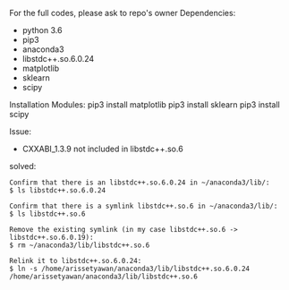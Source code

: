 For the full codes, please ask to repo's owner
Dependencies:
  
  * python 3.6
  * pip3
  * anaconda3
  * libstdc++.so.6.0.24
  * matplotlib
  * sklearn
  * scipy

Installation Modules:
pip3 install matplotlib
pip3 install sklearn
pip3 install scipy

Issue:
  * CXXABI_1.3.9 not included in libstdc++.so.6

solved:
    
    Confirm that there is an libstdc++.so.6.0.24 in ~/anaconda3/lib/:
    $ ls libstdc++.so.6.0.24
    
    Confirm that there is a symlink libstdc++.so.6 in ~/anaconda3/lib/:
    $ ls libstdc++.so.6
    
    Remove the existing symlink (in my case libstdc++.so.6 -> libstdc++.so.6.0.19):
    $ rm ~/anaconda3/lib/libstdc++.so.6
    
    Relink it to libstdc++.so.6.0.24:
    $ ln -s /home/arissetyawan/anaconda3/lib/libstdc++.so.6.0.24 /home/arissetyawan/anaconda3/lib/libstdc++.so.6
